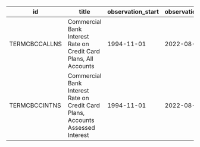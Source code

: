 | id            | title                                                                          | observation_start   | observation_end   |
|---------------|--------------------------------------------------------------------------------|---------------------|-------------------|
| TERMCBCCALLNS | Commercial Bank Interest Rate on Credit Card Plans, All Accounts               | 1994-11-01          | 2022-08-01        |
| TERMCBCCINTNS | Commercial Bank Interest Rate on Credit Card Plans, Accounts Assessed Interest | 1994-11-01          | 2022-08-01        |